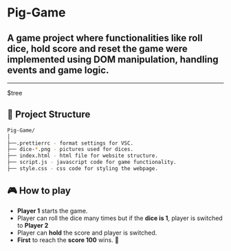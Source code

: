 # Pig-Game
## A game project where functionalities like roll dice, hold score and reset the game were implemented using DOM manipulation, handling events and game logic.
---------------------------------------------------------------------------------------------------------------
$tree
## 📁 Project Structure
```bash
Pig-Game/
│
├──.prettierrc - format settings for VSC.
├── dice-*.png - pictures used for dices.
├── index.html - html file for website structure.
├── script.js - javascript code for game functionality.
├── style.css - css code for styling the webpage.
```
## 🎮 How to play
- __Player 1__ starts the game.
- Player can roll the dice many times but if the **dice is 1**, player is switched to **Player 2**
- Player can **hold** the score and player is switched.
- **First** to reach the **score 100** wins. 🎉
